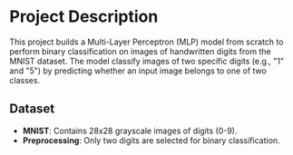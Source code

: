 # Project Description

This project builds a Multi-Layer Perceptron (MLP) model from scratch to perform binary classification on images of handwritten digits from the MNIST dataset. The model classify images of two specific digits (e.g., "1" and "5") by predicting whether an input image belongs to one of two classes.

## Dataset

- **MNIST**: Contains 28x28 grayscale images of digits (0-9).
- **Preprocessing**: Only two digits are selected for binary classification.
